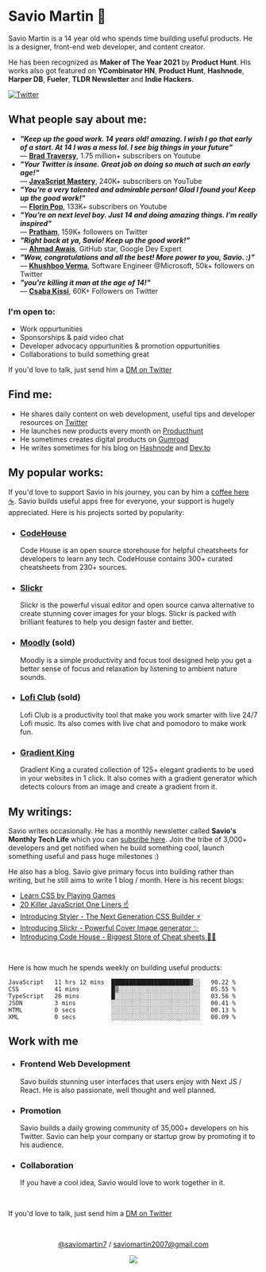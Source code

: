 # Savio Martin 👋

Savio Martin is a 14 year old who spends time building useful products. He is a designer, front-end web developer, and content creator.

He has been recognized as **Maker of The Year 2021** by **Product Hunt**. His works also got featured on **YCombinator HN**, **Product Hunt**, **Hashnode**, **Harper DB**, **Fueler**, **TLDR Newsletter** and **Indie Hackers**.

[![Twitter](https://user-images.githubusercontent.com/61895712/150363205-8c2af146-cdea-4441-9802-2703e1b9d411.png)](https://twitter.com/saviomartin7)

## What people say about me:
- ***"Keep up the good work. 14 years old! amazing. I wish I go that early of a start. At 14 I was a mess lol. I see big things in your future"*** <br>
   — [**Brad Traversy**](https://www.youtube.com/traversymedia), 1.75 million+ subscribers on Youtube
- ***"Your Twitter is insane. Great job on doing so much at such an early age!"*** <br>
   — [**JavaScript Mastery**](https://www.youtube.com/c/JavaScriptMastery), 240K+ subscribers on YouTube
- ***"You’re a very talented and admirable person! Glad I found you! Keep up the good work!"*** <br>
   — [**Florin Pop**](https://www.youtube.com/florinpop), 133K+ subscribers on Youtube
- ***"You’re on next level boy. Just 14 and doing amazing things. I’m really inspired"*** <br>
   — [**Pratham**](https://twitter.com/Prathkum), 159K+ followers on Twitter
- ***"Right back at ya, Savio! Keep up the good work!"*** <br>
   — [**Ahmad Awais**](https://twitter.com/MrAhmadAwais), GitHub star, Google Dev Expert
- ***"Wow, congratulations and all the best! More power to you, Savio. :)"*** <br>
   — [**Khushboo Verma**](https://twitter.com/khushboooverma), Software Engineer @Microsoft, 50k+ followers on Twitter
- ***"you're killing it man at the age of 14!"*** <br>
   — [**Csaba Kissi**](https://twitter.com/csaba_kissi), 60K+ Followers on Twitter


### I'm open to:
- Work oppurtunities
- Sponsorships & paid video chat
- Developer advocacy oppurtunities & promotion oppurtunities
- Collaborations to build something great

If you'd love to talk, just send him a [DM on Twitter](https://twitter.com/saviomartin7)

## Find me:
- He shares daily content on web development, useful tips and developer resources on [Twitter](https://twitter.com/saviomartin7)
- He launches new products every month on [Producthunt](https://www.producthunt.com/@saviomartin)
- He sometimes creates digital products on [Gumroad](https://saviomartin.gumroad.com/)
- He writes sometimes for his blog on [Hashnode](https://blog.saviomartin.com/) and [Dev.to](https://dev.to/saviomartin)

## My popular works:
If you'd love to support Savio in his journey, you can by him a [coffee here ☕️](https://ko-fi.com/savio). Savio builds useful apps free for everyone, your support is hugely appreciated. Here is his projects sorted by popularity:

- ### [CodeHouse](https://codehouse.vercel.app/)
   Code House is an open source storehouse for helpful cheatsheets for developers to learn any tech. CodeHouse contains 300+ curated cheatsheets from 230+ sources. 
- ### [Slickr](https://slickr.vercel.app/)
   Slickr is the powerful visual editor and open source canva alternative to create stunning cover images for your blogs. Slickr is packed with brilliant features to help you design faster and better.
- ### [Moodly](http://moodly.site/) (sold)
   Moodly is a simple productivity and focus tool designed help you get a better sense of focus and relaxation by listening to ambient nature sounds.
- ### [Lofi Club](https://loficlub.vercel.app/) (sold)
   Lofi Club is a productivity tool that make you work smarter with live 24/7 Lofi music. Its also comes with live chat and pomodoro to make work fun.
- ### [Gradient King](https://gradient-king.vercel.app)
   Gradient King a curated collection of 125+ elegant gradients to be used in your websites in 1 click. It also comes with a gradient generator which detects colours from an image and create a gradient from it.

## My writings:

Savio writes occasionally. He has a monthly newsletter called **Savio's Monthly Tech Life** which you can [subsribe here](https://www.getrevue.co/profile/saviomartin7). Join the tribe of 3,000+ developers and get notified when he build something cool, launch something useful and pass huge milestones :)

He also has a blog. Savio give primary focus into building rather than writing, but he still aims to write 1 blog / month. Here is his recent blogs:
<!-- BLOG-POST-LIST:START -->
- [Learn CSS by Playing Games](https://blog.saviomartin.com/learn-css-by-playing-games)
- [20 Killer JavaScript One Liners ☝️](https://blog.saviomartin.com/20-killer-javascript-one-liners)
- [Introducing Styler - The Next Generation CSS Builder ⚡️](https://blog.saviomartin.com/styler)
- [Introducing Slickr - Powerful Cover Image generator ✨️](https://blog.saviomartin.com/introducing-slickr-powerful-cover-image-generator)
- [Introducing Code House - Biggest Store of Cheat sheets 👨‍💻](https://blog.saviomartin.com/introducing-code-house-biggest-store-of-cheat-sheets)
<!-- BLOG-POST-LIST:END -->

<br>

Here is how much he spends weekly on building useful products:

<!--START_SECTION:waka-->

```text
JavaScript   11 hrs 12 mins  ██████████████████████▓░░   90.22 %
CSS          41 mins         █▒░░░░░░░░░░░░░░░░░░░░░░░   05.55 %
TypeScript   26 mins         █░░░░░░░░░░░░░░░░░░░░░░░░   03.56 %
JSON         3 mins          ░░░░░░░░░░░░░░░░░░░░░░░░░   00.41 %
HTML         0 secs          ░░░░░░░░░░░░░░░░░░░░░░░░░   00.13 %
XML          0 secs          ░░░░░░░░░░░░░░░░░░░░░░░░░   00.09 %
```

<!--END_SECTION:waka-->

## Work with me

- ### Frontend Web Development
   Savo builds stunning user interfaces that users enjoy with Next JS / React. He is also passionate, well thought and well planned.
- ### Promotion
  Savio builds a daily growing community of 35,000+ developers on his Twitter. Savio can help your company or startup grow by promoting it to his audience.
- ### Collaboration
  If you have a cool idea, Savio would love to work together in it. 

<br>

If you'd love to talk, just send him a [DM on Twitter](https://twitter.com/saviomartin7)

<br>

<p align='center'><a href="https://twitter.com/saviomartin7">@saviomartin7<a> / <a href="mailto:saviomartin2007@gmail.com">saviomartin2007@gmail.com<a></p>
<p align='center'><img src='https://visitor-badge.laobi.icu/badge?page_id=saviomartin&left_color=blue&left_text=Total%20Visitors&right_color=#0096c7'></p>
